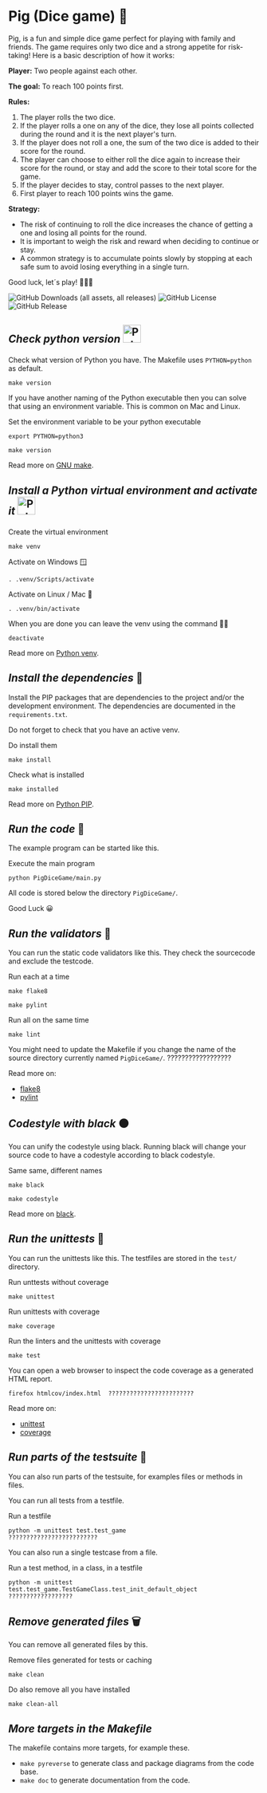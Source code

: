 Pig (Dice game)  🐷 
======================

Pig, is a fun and simple dice game perfect for playing with family and friends. The game requires only two dice and a strong appetite for risk-taking! Here is a basic description of how it works:

**Player:** Two people against each other.

**The goal:** To reach 100 points first.

**Rules:**

1. The player rolls the two dice.
2. If the player rolls a one on any of the dice, they lose all points collected during the round and it is the next player's turn.
3. If the player does not roll a one, the sum of the two dice is added to their score for the round.
4. The player can choose to either roll the dice again to increase their score for the round, or stay and add the score to their total score for the game.
5. If the player decides to stay, control passes to the next player.
6. First player to reach 100 points wins the game.

**Strategy:**

- The risk of continuing to roll the dice increases the chance of getting a one and losing all points for the round.
- It is important to weigh the risk and reward when deciding to continue or stay.
- A common strategy is to accumulate points slowly by stopping at each safe sum to avoid losing everything in a single turn.

Good luck, let´s play! 🎲🎲😃

![GitHub Downloads (all assets, all releases)](https://img.shields.io/github/downloads/Brantin10/Assignment2/total?style=for-the-badge&logo=docusign&logoColor=%2340AEF0&color=%2340AEF0)
![GitHub License](https://img.shields.io/github/license/Brantin10/Assignment2?style=for-the-badge&logo=Hence)
![GitHub Release](https://img.shields.io/github/v/release/Brantin10/Assignment2?include_prereleases&sort=date&display_name=tag&style=for-the-badge)

***Check python version*** <img src="https://raw.githubusercontent.com/danielcranney/readme-generator/main/public/icons/skills/python-colored.svg" width="36" height="36" alt="Python" /></a></p> 
--------------------------

Check what version of Python you have. The Makefile uses `PYTHON=python` as default.
```
make version
```


If you have another naming of the Python executable then you can solve that using an environment variable. This is common on Mac and Linux.

Set the environment variable to be your python executable
```
export PYTHON=python3
```
```
make version
```

Read more on [GNU make](https://www.gnu.org/software/make/manual/make.html).



***Install a Python virtual environment and activate it*** <img src="https://raw.githubusercontent.com/danielcranney/readme-generator/main/public/icons/skills/python-colored.svg" width="36" height="36" alt="Python" /></a></p>
--------------------------






Create the virtual environment
```
make venv
```

Activate on Windows 🪟
```
. .venv/Scripts/activate
```

Activate on Linux / Mac 🍏
```
. .venv/bin/activate
```

When you are done you can leave the venv using the command 🙅🏼
```
deactivate
```

Read more on [Python venv](https://docs.python.org/3/library/venv.html).













***Install the dependencies***   💾
--------------------------

Install the PIP packages that are dependencies to the project and/or the development environment. The dependencies are documented in the `requirements.txt`.

Do not forget to check that you have an active venv.

Do install them
```
make install
```
Check what is installed
```
make installed
```

Read more on [Python PIP](https://pypi.org/project/pip/).



***Run the code***   🏃
--------------------------

The example program can be started like this.

Execute the main program
```
python PigDiceGame/main.py
```
All code is stored below the directory `PigDiceGame/`.

Good Luck 😀


***Run the validators***  🏃
--------------------------

You can run the static code validators like this. They check the sourcecode and exclude the testcode.

Run each at a time
```
make flake8
```
```
make pylint
```
Run all on the same time
```
make lint
```

You might need to update the Makefile if you change the name of the source directory currently named `PigDiceGame/`. ??????????????????

Read more on:

* [flake8](https://flake8.pycqa.org/en/latest/)
* [pylint](https://pylint.org/)



***Codestyle with black*** ⚫
--------------------------

You can unify the codestyle using black. Running black will change your source code to have a codestyle according to black codestyle.

Same same, different names
```
make black
```
```
make codestyle
```

Read more on [black](https://pypi.org/project/black/).



***Run the unittests***   🏃
--------------------------

You can run the unittests like this. The testfiles are stored in the `test/` directory.

Run unttests without coverage
```
make unittest
```
Run unittests with coverage
```
make coverage
```

Run the linters and the unittests with coverage
```
make test
```

You can open a web browser to inspect the code coverage as a generated HTML report.

```
firefox htmlcov/index.html  ????????????????????????
```

Read more on:

* [unittest](https://docs.python.org/3/library/unittest.html)
* [coverage](https://coverage.readthedocs.io/)



***Run parts of the testsuite***   🏃
--------------------------

You can also run parts of the testsuite, for examples files or methods in files.

You can run all tests from a testfile.


Run a testfile
```
python -m unittest test.test_game                    ?????????????????????????
```

You can also run a single testcase from a file.

Run a test method, in a class, in a testfile
```
python -m unittest test.test_game.TestGameClass.test_init_default_object        ??????????????????
```

***Remove generated files***   🗑️
--------------------------

You can remove all generated files by this.

Remove files generated for tests or caching
```
make clean
```

Do also remove all you have installed
```
make clean-all
```

***More targets in the Makefile***
--------------------------

The makefile contains more targets, for example these.

* `make pyreverse` to generate class and package diagrams from the code base.
* `make doc` to generate documentation from the code.


